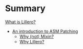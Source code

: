 # Summary
[What is Lillero?](./what_is_lillero.md)
- [An introduction to ASM Patching](./1_introduction/asm_patching.md)
	- [Why (not) Mixin?](./1_introduction/why_mixin.md)
	- [Why Lillero?](./1_introduction/why_lillero.md)
